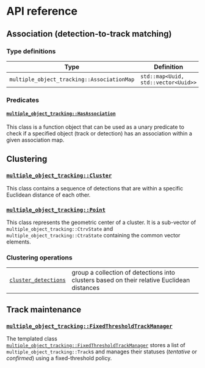 # API reference

## Association (detection-to-track matching)

### Type definitions

| Type                                       | Definition                          |
| ------------------------------------------ | ----------------------------------- |
| `multiple_object_tracking::AssociationMap` | `std::map<Uuid, std::vector<Uuid>>` |

### Predicates

#### [`multiple_object_tracking::HasAssociation`][has_association_doc]

This class is a function object that can be used as a unary predicate to check
if a specified object (track or detection) has an association within a given
association map.

[has_association_doc]: track_matching/has_association/main.md

## Clustering

### [`multiple_object_tracking::Cluster`][cluster_doc]

This class contains a sequence of detections that are within a specific Euclidean distance of each other.

[cluster_doc]: clustering/cluster/index.md

### [`multiple_object_tracking::Point`][point_doc]

This class represents the geometric center of a cluster. It is a sub-vector of `multiple_object_tracking::CtrvState` and `multiple_object_tracking::CtraState` containing the common vector elements.

[point_doc]: clustering/point/index.md

### Clustering operations

|                                                |                                                                                            |
| ---------------------------------------------- | ------------------------------------------------------------------------------------------ |
| [`cluster_detections`][cluster_detections_doc] | group a collection of detections into clusters based on their relative Euclidean distances |

[cluster_detections_doc]: clustering/cluster_detections.md

## Track maintenance

### [`multiple_object_tracking::FixedThresholdTrackManager`][fixed_threshold_track_manager_doc]

The templated class [`multiple_object_tracking::FixedThresholdTrackManager`][fixed_threshold_track_manager_doc]
stores a list of `multiple_object_tracking::Track`s and manages their statuses (_tentative_ or
_confirmed_) using a fixed-threshold policy.

[fixed_threshold_track_manager_doc]: track_management/fixed_threshold_track_manager/main.md
